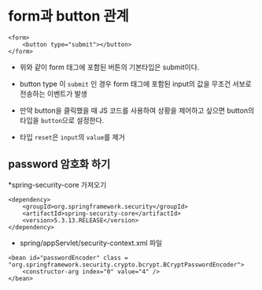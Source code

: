 # form과 button 관계

```
<form>
	<button type="submit"></button>
</form>
```
* 위와 같이 form 태그에 포함된 버튼의 기본타입은 submit이다.

* button type 이 `submit` 인 경우 form 태그에 포함된 input의 값을 무조건 서보로 전송하는 이벤트가 발생

* 만약 button을 클릭했을 때 JS 코드를 사용하여 상황을 제어하고 싶으면
button의 타입을 `button`으로 설정한다.

* 타입 `reset`은 `input`의 `value`를 제거


## password 암호화 하기
*spring-security-core 가져오기
```
<dependency>
	<groupId>org.springframework.security</groupId>
	<artifactId>spring-security-core</artifactId>
	<version>5.3.13.RELEASE</version>
</dependency>
```
* spring/appServlet/security-context.xml 파일

```
<bean id="passwordEncoder" class = "org.springframework.security.crypto.bcrypt.BCryptPasswordEncoder">
	<constructor-arg index="0" value="4" />
</bean>
```

